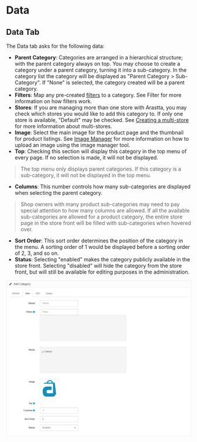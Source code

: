 Data
====

Data Tab
--------

The Data tab asks for the following data:

- **Parent Category**: Categories are arranged in a hierarchical structure; with the parent category always on top. You may choose to create a category under a parent category, turning it into a sub-category. In the category list the category will be displayed as "Parent Category > Sub-Category". If "None" is selected, the category created will be a parent category.
- **Filters**: Map any pre-created [filters](docs/user-manual/catalog/filters) to a category. See Filter for more information on how filters work.
- **Stores**: If you are managing more than one store with Arastta, you may check which stores you would like to add this category to. If only one store is available, "Default" may be checked. See [Creating a multi-store](docs/user-manual/admin/multi-store) for more information about multi-stores.
- **Image**: Select the main image for the product page and the thumbnail for product listings. See [Image Manager](docs/faq/image-manager) for more information on how to upload an image using the image manager tool.
- **Top**: Checking this section will display this category in the top menu of every page. If no selection is made, it will not be displayed.

> The top menu only displays parent categories. If this category is a sub-category, it will not be displayed in the top menu.

- **Columns**: This number controls how many sub-categories are displayed when selecting the parent category.

> Shop owners with many product sub-categories may need to pay special attention to how many columns are allowed. If all the available sub-categories are allowed for a product category, the entire store page in the store front will be filled with sub-categories when hovered over.

- **Sort Order**: This sort order determines the position of the category in the menu. A sorting order of 1 would be displayed before a sorting order of 2, 3, and so on.
- **Status**: Selecting "enabled" makes the category publicly available in the store front. Selecting "disabled" will hide the category from the store front, but will still be available for editing purposes in the administration.

![categories data](_images/categories-data.png)
